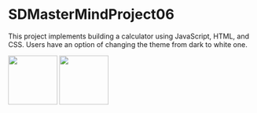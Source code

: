 # SDMasterMindProject06 

This project implements building a calculator using JavaScript, HTML, and CSS. Users have an option of changing the theme from dark to white one. 

<p float="left">
  <img src="Screenshot 2023-02-11 at 22 04 59" src="https://user-images.githubusercontent.com/81815115/218282409-3b5b0f97-ba5c-4952-b2ac-1947cd97085b.png" width="100" />
  <img src="Screenshot 2023-02-11 at 22 05 19" src="https://user-images.githubusercontent.com/81815115/218282410-ec13e6fc-3746-403c-a691-4ce9b174fab5.png" width="100" /> 
</p>



